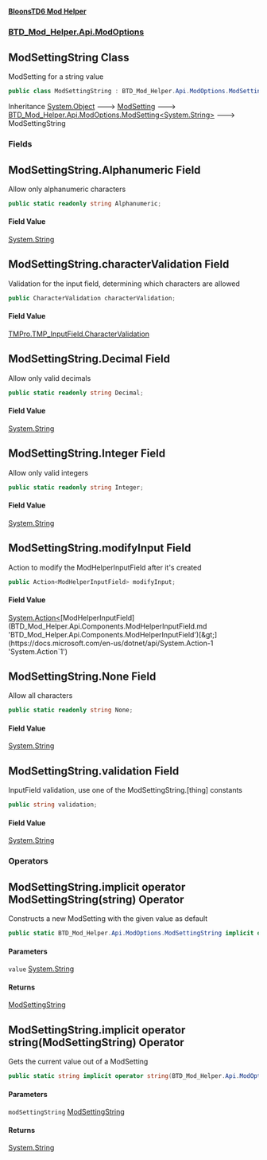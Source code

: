 #### [BloonsTD6 Mod Helper](index.md 'index')
### [BTD_Mod_Helper.Api.ModOptions](index.md#BTD_Mod_Helper.Api.ModOptions 'BTD_Mod_Helper.Api.ModOptions')

## ModSettingString Class

ModSetting for a string value

```csharp
public class ModSettingString : BTD_Mod_Helper.Api.ModOptions.ModSetting<string>
```

Inheritance [System.Object](https://docs.microsoft.com/en-us/dotnet/api/System.Object 'System.Object') &#129106; [ModSetting](BTD_Mod_Helper.Api.ModOptions.ModSetting.md 'BTD_Mod_Helper.Api.ModOptions.ModSetting') &#129106; [BTD_Mod_Helper.Api.ModOptions.ModSetting&lt;](BTD_Mod_Helper.Api.ModOptions.ModSetting_T_.md 'BTD_Mod_Helper.Api.ModOptions.ModSetting<T>')[System.String](https://docs.microsoft.com/en-us/dotnet/api/System.String 'System.String')[&gt;](BTD_Mod_Helper.Api.ModOptions.ModSetting_T_.md 'BTD_Mod_Helper.Api.ModOptions.ModSetting<T>') &#129106; ModSettingString
### Fields

<a name='BTD_Mod_Helper.Api.ModOptions.ModSettingString.Alphanumeric'></a>

## ModSettingString.Alphanumeric Field

Allow only alphanumeric characters

```csharp
public static readonly string Alphanumeric;
```

#### Field Value
[System.String](https://docs.microsoft.com/en-us/dotnet/api/System.String 'System.String')

<a name='BTD_Mod_Helper.Api.ModOptions.ModSettingString.characterValidation'></a>

## ModSettingString.characterValidation Field

Validation for the input field, determining which characters are allowed

```csharp
public CharacterValidation characterValidation;
```

#### Field Value
[TMPro.TMP_InputField.CharacterValidation](https://docs.microsoft.com/en-us/dotnet/api/TMPro.TMP_InputField.CharacterValidation 'TMPro.TMP_InputField.CharacterValidation')

<a name='BTD_Mod_Helper.Api.ModOptions.ModSettingString.Decimal'></a>

## ModSettingString.Decimal Field

Allow only valid decimals

```csharp
public static readonly string Decimal;
```

#### Field Value
[System.String](https://docs.microsoft.com/en-us/dotnet/api/System.String 'System.String')

<a name='BTD_Mod_Helper.Api.ModOptions.ModSettingString.Integer'></a>

## ModSettingString.Integer Field

Allow only valid integers

```csharp
public static readonly string Integer;
```

#### Field Value
[System.String](https://docs.microsoft.com/en-us/dotnet/api/System.String 'System.String')

<a name='BTD_Mod_Helper.Api.ModOptions.ModSettingString.modifyInput'></a>

## ModSettingString.modifyInput Field

Action to modify the ModHelperInputField after it's created

```csharp
public Action<ModHelperInputField> modifyInput;
```

#### Field Value
[System.Action&lt;](https://docs.microsoft.com/en-us/dotnet/api/System.Action-1 'System.Action`1')[ModHelperInputField](BTD_Mod_Helper.Api.Components.ModHelperInputField.md 'BTD_Mod_Helper.Api.Components.ModHelperInputField')[&gt;](https://docs.microsoft.com/en-us/dotnet/api/System.Action-1 'System.Action`1')

<a name='BTD_Mod_Helper.Api.ModOptions.ModSettingString.None'></a>

## ModSettingString.None Field

Allow all characters

```csharp
public static readonly string None;
```

#### Field Value
[System.String](https://docs.microsoft.com/en-us/dotnet/api/System.String 'System.String')

<a name='BTD_Mod_Helper.Api.ModOptions.ModSettingString.validation'></a>

## ModSettingString.validation Field

InputField validation, use one of the ModSettingString.[thing] constants

```csharp
public string validation;
```

#### Field Value
[System.String](https://docs.microsoft.com/en-us/dotnet/api/System.String 'System.String')
### Operators

<a name='BTD_Mod_Helper.Api.ModOptions.ModSettingString.op_ImplicitBTD_Mod_Helper.Api.ModOptions.ModSettingString(string)'></a>

## ModSettingString.implicit operator ModSettingString(string) Operator

Constructs a new ModSetting with the given value as default

```csharp
public static BTD_Mod_Helper.Api.ModOptions.ModSettingString implicit operator ModSettingString(string value);
```
#### Parameters

<a name='BTD_Mod_Helper.Api.ModOptions.ModSettingString.op_ImplicitBTD_Mod_Helper.Api.ModOptions.ModSettingString(string).value'></a>

`value` [System.String](https://docs.microsoft.com/en-us/dotnet/api/System.String 'System.String')

#### Returns
[ModSettingString](BTD_Mod_Helper.Api.ModOptions.ModSettingString.md 'BTD_Mod_Helper.Api.ModOptions.ModSettingString')

<a name='BTD_Mod_Helper.Api.ModOptions.ModSettingString.op_Implicitstring(BTD_Mod_Helper.Api.ModOptions.ModSettingString)'></a>

## ModSettingString.implicit operator string(ModSettingString) Operator

Gets the current value out of a ModSetting

```csharp
public static string implicit operator string(BTD_Mod_Helper.Api.ModOptions.ModSettingString modSettingString);
```
#### Parameters

<a name='BTD_Mod_Helper.Api.ModOptions.ModSettingString.op_Implicitstring(BTD_Mod_Helper.Api.ModOptions.ModSettingString).modSettingString'></a>

`modSettingString` [ModSettingString](BTD_Mod_Helper.Api.ModOptions.ModSettingString.md 'BTD_Mod_Helper.Api.ModOptions.ModSettingString')

#### Returns
[System.String](https://docs.microsoft.com/en-us/dotnet/api/System.String 'System.String')